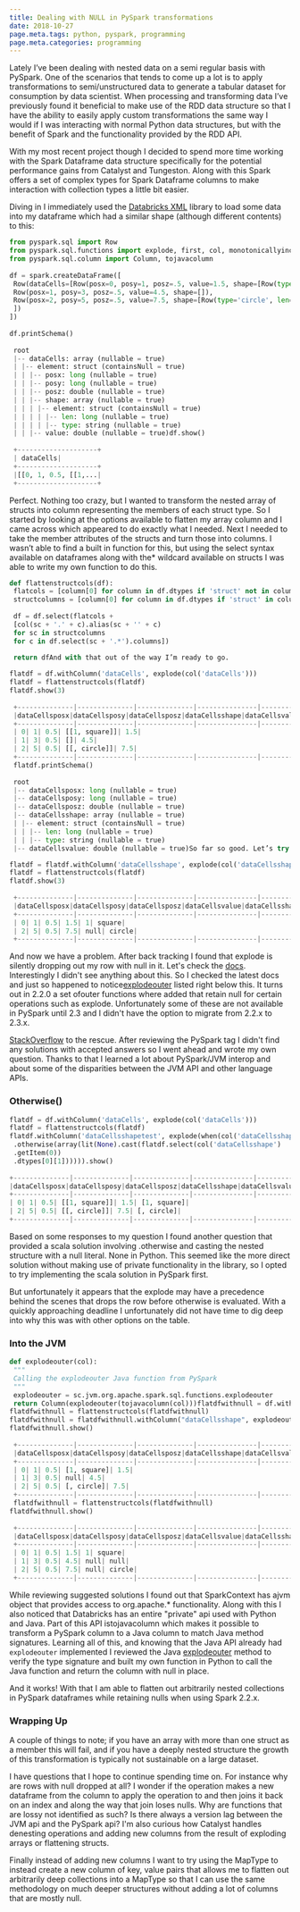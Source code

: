 ```yaml
---
title: Dealing with NULL in PySpark transformations
date: 2018-10-27
page.meta.tags: python, pyspark, programming
page.meta.categories: programming
---
```


Lately I’ve been dealing with nested data on a semi regular basis with PySpark. One of the scenarios that tends to come
up a lot is to apply transformations to semi/unstructured data to generate a tabular dataset for consumption by data
scientist. When processing and transforming data I’ve previously found it beneficial to make use of the RDD data
structure so that I have the ability to easily apply custom transformations the same way I would if I was interacting
with normal Python data structures, but with the benefit of Spark and the functionality provided by the RDD API.

With my most recent project though I decided to spend more time working with the Spark Dataframe data structure
specifically for the potential performance gains from Catalyst and Tungeston. Along with this Spark offers a set of
complex types for Spark Dataframe columns to make interaction with collection types a little bit easier.

Diving in I immediately used the [Databricks XML](https://github.com/databricks/spark-xml) library to load some data
into my dataframe which had a similar shape (although different contents) to this:

```python
from pyspark.sql import Row  
from pyspark.sql.functions import explode, first, col, monotonicallyincreasingid, when, array, lit  
from pyspark.sql.column import Column, tojavacolumn  
  
df = spark.createDataFrame([  
 Row(dataCells=[Row(posx=0, posy=1, posz=.5, value=1.5, shape=[Row(type='square', len=1)]),  
 Row(posx=1, posy=3, posz=.5, value=4.5, shape=[]),  
 Row(posx=2, posy=5, posz=.5, value=7.5, shape=[Row(type='circle', len=.5)])  
 ])  
])  
  
df.printSchema()  
  
 root  
 |-- dataCells: array (nullable = true)  
 | |-- element: struct (containsNull = true)  
 | | |-- posx: long (nullable = true)  
 | | |-- posy: long (nullable = true)  
 | | |-- posz: double (nullable = true)  
 | | |-- shape: array (nullable = true)  
 | | | |-- element: struct (containsNull = true)  
 | | | | |-- len: long (nullable = true)  
 | | | | |-- type: string (nullable = true)  
 | | |-- value: double (nullable = true)df.show()  
  
 +--------------------+  
 | dataCells|  
 +--------------------+  
 |[[0, 1, 0.5, [[1,...|  
 +--------------------+
``` 

Perfect. Nothing too crazy, but I wanted to transform the nested array of structs into column representing the members
of each struct type. So I started by looking at the options available to flatten my array column and I came across which
appeared to do exactly what I needed. Next I needed to take the member attributes of the structs and turn those into
columns. I wasn’t able to find a built in function for this, but using the select syntax available on dataframes along
with the* wildcard available on structs I was able to write my own function to do this.

```python
def flattenstructcols(df):  
 flatcols = [column[0] for column in df.dtypes if 'struct' not in column[1][:6]]  
 structcolumns = [column[0] for column in df.dtypes if 'struct' in column[1][:6]]  
  
 df = df.select(flatcols +  
 [col(sc + '.' + c).alias(sc + '' + c)  
 for sc in structcolumns  
 for c in df.select(sc + '.*').columns])  
  
 return dfAnd with that out of the way I’m ready to go.

flatdf = df.withColumn('dataCells', explode(col('dataCells')))  
flatdf = flattenstructcols(flatdf)  
flatdf.show(3)  
  
 +--------------|--------------|--------------|---------------|---------------+  
 |dataCellsposx|dataCellsposy|dataCellsposz|dataCellsshape|dataCellsvalue|  
 +--------------|--------------|--------------|---------------|---------------+  
 | 0| 1| 0.5| [[1, square]]| 1.5|  
 | 1| 3| 0.5| []| 4.5|  
 | 2| 5| 0.5| [[, circle]]| 7.5|  
 +--------------|--------------|--------------|---------------|---------------+
 flatdf.printSchema()  
  
 root  
 |-- dataCellsposx: long (nullable = true)  
 |-- dataCellsposy: long (nullable = true)  
 |-- dataCellsposz: double (nullable = true)  
 |-- dataCellsshape: array (nullable = true)  
 | |-- element: struct (containsNull = true)  
 | | |-- len: long (nullable = true)  
 | | |-- type: string (nullable = true)  
 |-- dataCellsvalue: double (nullable = true)So far so good. Let’s try it again, and if all goes well we can throw this in a loop, flatten nested columns and be on our way.

flatdf = flatdf.withColumn('dataCellsshape', explode(col('dataCellsshape')))  
flatdf = flattenstructcols(flatdf)  
flatdf.show(3)  
  
 +--------------|--------------|--------------|---------------|--------------------|---------------------+  
 |dataCellsposx|dataCellsposy|dataCellsposz|dataCellsvalue|dataCellsshapelen|dataCellsshapetype|  
 +--------------|--------------|--------------|---------------|--------------------|---------------------+  
 | 0| 1| 0.5| 1.5| 1| square|  
 | 2| 5| 0.5| 7.5| null| circle|  
 +--------------|--------------|--------------|---------------|--------------------|---------------------+
``` 

And now we have a problem. After back tracking I found that explode is silently dropping out my row with null in it.
Let's check
the [docs](https://spark.apache.org/docs/2.2.0/api/python/pyspark.sql.html?highlight=date#pyspark.sql.functions.explode).
Interestingly I didn't see anything about this. So I checked the latest docs and just so happened to
notice[explodeouter](https://spark.apache.org/docs/latest/api/python/pyspark.sql.html?highlight=date#pyspark.sql.functions.explode_outer)
listed right below this. It turns out in 2.2.0 a set ofouter functions where added that retain null for certain
operations such as explode. Unfortunately some of these are not available in PySpark until 2.3 and I didn't have the
option to migrate from 2.2.x to 2.3.x.

[StackOverflow](https://stackoverflow.com/questions/52747258/pyspark-2-2-explode-dropping-null-rows-how-to-implement-explode-outer)
to the rescue. After reviewing the PySpark tag I didn't find any solutions with accepted answers so I went ahead and
wrote my own question. Thanks to that I learned a lot about PySpark/JVM interop and about some of the disparities
between the JVM API and other language APIs.

### Otherwise()

```python
flatdf = df.withColumn('dataCells', explode(col('dataCells')))  
flatdf = flattenstructcols(flatdf)  
flatdf.withColumn('dataCellsshapetest', explode(when(col('dataCellsshape').isNotNull(), col('dataCellsshape'))  
 .otherwise(array(lit(None).cast(flatdf.select(col('dataCellsshape')  
 .getItem(0))  
 .dtypes[0][1]))))).show()  
  
+--------------|--------------|--------------|---------------|---------------|--------------------+  
|dataCellsposx|dataCellsposy|dataCellsposz|dataCellsshape|dataCellsvalue|dataCellsshapetest|  
+--------------|--------------|--------------|---------------|---------------|--------------------+  
| 0| 1| 0.5| [[1, square]]| 1.5| [1, square]|  
| 2| 5| 0.5| [[, circle]]| 7.5| [, circle]|  
+--------------|--------------|--------------|---------------|---------------|--------------------+
```

Based on some responses to my question I found another question that provided a scala solution involving .otherwise and
casting the nested structure with a null literal. None in Python. This seemed like the more direct solution without
making use of private functionality in the library, so I opted to try implementing the scala solution in PySpark first.

But unfortunately it appears that the explode may have a precedence behind the scenes that drops the row before
otherwise is evaluated. With a quickly approaching deadline I unfortunately did not have time to dig deep into why this
was with other options on the table.

### Into the JVM

```python
def explodeouter(col):  
 """  
 Calling the explodeouter Java function from PySpark  
 """  
 explodeouter = sc.jvm.org.apache.spark.sql.functions.explodeouter  
 return Column(explodeouter(tojavacolumn(col)))flatdfwithnull = df.withColumn('dataCells', explode(col('dataCells')))  
flatdfwithnull = flattenstructcols(flatdfwithnull)  
flatdfwithnull = flatdfwithnull.withColumn("dataCellsshape", explodeouter(col("dataCellsshape")))  
flatdfwithnull.show()  
  
 +--------------|--------------|--------------|---------------|---------------+  
 |dataCellsposx|dataCellsposy|dataCellsposz|dataCellsshape|dataCellsvalue|  
 +--------------|--------------|--------------|---------------|---------------+  
 | 0| 1| 0.5| [1, square]| 1.5|  
 | 1| 3| 0.5| null| 4.5|  
 | 2| 5| 0.5| [, circle]| 7.5|  
 +--------------|--------------|--------------|---------------|---------------+
 flatdfwithnull = flattenstructcols(flatdfwithnull)  
flatdfwithnull.show()  
  
 +--------------|--------------|--------------|---------------|--------------------|---------------------+  
 |dataCellsposx|dataCellsposy|dataCellsposz|dataCellsvalue|dataCellsshapelen|dataCellsshapetype|  
 +--------------|--------------|--------------|---------------|--------------------|---------------------+  
 | 0| 1| 0.5| 1.5| 1| square|  
 | 1| 3| 0.5| 4.5| null| null|  
 | 2| 5| 0.5| 7.5| null| circle|  
 +--------------|--------------|--------------|---------------|--------------------|---------------------+
```

While reviewing suggested solutions I found out that SparkContext has ajvm object that provides access to org.apache.*
functionality. Along with this I also noticed that Databricks has an entire "private" api used with Python and Java.
Part of this API istojavacolumn which makes it possible to transform a PySpark column to a Java column to match Java
method signatures.
Learning all of this, and knowing that the Java API already had `explodeouter` implemented I reviewed the
Java [explodeouter](https://spark.apache.org/docs/2.3.0/api/java/index.html) method to verify the type signature and
built my own function in Python to call the Java function and return the column with null in place.

And it works! With that I am able to flatten out arbitrarily nested collections in PySpark dataframes while retaining
nulls when using Spark 2.2.x.

### Wrapping Up

A couple of things to note; if you have an array with more than one struct as a member this will fail, and if you have a
deeply nested structure the growth of this transformation is typically not sustainable on a large dataset.

I have questions that I hope to continue spending time on. For instance why are rows with null dropped at all? I wonder
if the operation makes a new dataframe from the column to apply the operation to and then joins it back on an index and
along the way that join loses nulls. Why are functions that are lossy not identified as such? Is there always a version
lag between the JVM api and the PySpark api? I'm also curious how Catalyst handles denesting operations and adding new
columns from the result of exploding arrays or flattening structs.

Finally instead of adding new columns I want to try using the MapType to instead create a new column of key, value pairs
that allows me to flatten out arbitrarily deep collections into a MapType so that I can use the same methodology on much
deeper structures without adding a lot of columns that are mostly null.

  